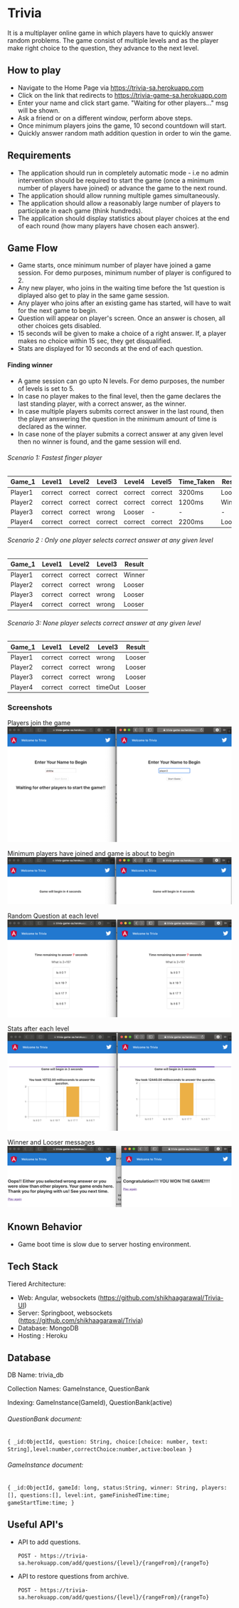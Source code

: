 # Trivia

It is a multiplayer online game in which players have to quickly answer random problems.
The game consist of multiple levels and as the player make right choice to the question, they advance to the next level.

## How to play
- Navigate to the Home Page via https://trivia-sa.herokuapp.com
- Click on the link that redirects to https://trivia-game-sa.herokuapp.com
- Enter your name and click start game. "Waiting for other players..." msg will be shown.
- Ask a friend or on a different window, perform above steps.
- Once minimum players joins the game, 10 second countdown will start.
- Quickly answer random math addition question in order to win the game.

## Requirements
- The application should run in completely automatic mode - i.e no admin intervention should be required to start the game (once a
minimum number of players have joined) or advance the game to the next round.
- The application should allow running multiple games simultaneously.
- The application should allow a reasonably large number of players to participate in each game (think hundreds).
- The application should display statistics about player choices at the end of each round (how many players have chosen each answer).

## Game Flow
- Game starts, once minimum number of player have joined a game session. For demo purposes, minimum number of player is configured to 2.
- Any new player, who joins in the waiting time before the 1st question is diplayed also get to play in the same game session.
- Any player who joins after an existing game has started, will have to wait for the next game to begin.
- Question will appear on player's screen. Once an answer is chosen, all other choices gets disabled.
- 15 seconds will be given to make a choice of a right answer. If, a player makes no choice within 15 sec, they get disqualified.
- Stats are displayed for 10 seconds at the end of each question.

#### Finding winner
- A game session can go upto N levels. For demo purposes, the number of levels is set to 5.
- In case no player makes to the final level, then the game declares the last standing player, with a correct answer, as the winner.
- In case multiple players submits correct answer in the last round, then the player answering the question in the minimum amount of time is declared as the winner. 
- In case none of the player submits a correct answer at any given level then no winner is found, and the game session will end.
 
###### Scenario 1:  Fastest finger player

Game_1 | Level1 | Level2 | Level3 | Level4 | Level5 | Time_Taken | Result 
--- | --- | --- | --- |--- |--- |--- |--- 
Player1 | correct | correct | correct | correct | correct | 3200ms | Looser | 
Player2 | correct | correct | correct | correct | correct | 1200ms | Winner | 
Player3 | correct | correct | wrong | Looser | - | - | - | 
Player4 | correct | correct | correct | correct | correct | 2200ms | Looser | 

###### Scenario 2 : Only one player selects correct answer at any given level

Game_1 | Level1 | Level2 | Level3 | Result 
--- | --- | --- | --- |---
Player1 | correct | correct |  correct  | Winner  
Player2 | correct | correct |  wrong  |  Looser 
Player3 | correct | correct |  wrong  | Looser   
Player4 | correct | correct |  wrong  |  Looser

###### Scenario 3: None player selects correct answer at any given level

Game_1 | Level1 | Level2 | Level3 | Result 
--- | --- | --- | --- |---
Player1 | correct | correct |  wrong  | Looser  
Player2 | correct | correct |  wrong  |  Looser 
Player3 | correct | correct |  wrong  | Looser   
Player4 | correct | correct |  timeOut  |  Looser


### Screenshots
Players join the game
![Alt text](src/assets/images/PlayersName.png?raw=true "Players join game")

Minimum players have joined and game is about to begin
![Alt text](src/assets/images/GameBeginCountdown.png?raw=true "Game Countdown")

Random Question at each level
![Alt text](src/assets/images/RandomQuestion.png?raw=true "Random Question")

Stats after each level
![Alt text](src/assets/images/Stats.png?raw=true "Stats")

Winner and Looser messages
![Alt text](src/assets/images/LastPage.png?raw=true "Title")

## Known Behavior
- Game boot time is slow due to server hosting environment.

## Tech Stack
Tiered Architecture:
- Web: Angular, websockets (https://github.com/shikhaagarawal/Trivia-UI)
- Server: Springboot, websockets (https://github.com/shikhaagarawal/Trivia)
- Database: MongoDB 
- Hosting : Heroku

## Database

DB Name: trivia_db

Collection Names: GameInstance, QuestionBank

Indexing: GameInstance(GameId), QuestionBank(active)

###### QuestionBank document:
 
`{
_id:ObjectId,
question: String,
choice:[choice: number, text: String],level:number,correctChoice:number,active:boolean
}`

###### GameInstance document:
 
`{
_id:ObjectId,
gameId: long,
status:String,
winner: String,
players:[],
questions:[],
level:int,
gameFinishedTime:time;
gameStartTime:time;
}`

## Useful API's
- API to add questions.
           
      POST - https://trivia-sa.herokuapp.com/add/questions/{level}/{rangeFrom}/{rangeTo}
      
- API to restore questions from archive.
           
      POST - https://trivia-sa.herokuapp.com/add/questions/{level}/{rangeFrom}/{rangeTo}
